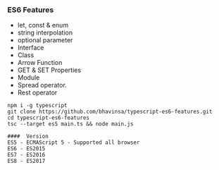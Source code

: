 ### ES6 Features

 - let, const & enum
 - string interpolation
 - optional parameter
 - Interface
 - Class
 - Arrow Function
-  GET & SET Properties
-  Module
-  Spread operator.
-  Rest operator


```    
npm i -g typescript
git clone https://github.com/bhavinsa/typescript-es6-features.git
cd typescript-es6-features
tsc --target es5 main.ts && node main.js

```

	####  Version
	ES5 - ECMAScript 5 - Supported all browser
	ES6 - ES2015
	ES7 - ES2016
	ES8 - ES2017
